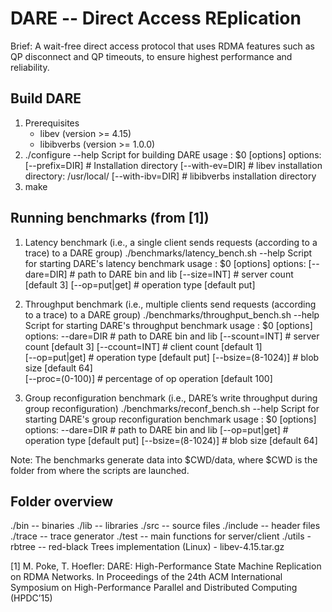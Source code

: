 DARE -- Direct Access REplication
=================================

Brief: A wait-free direct access protocol that uses RDMA features such as QP disconnect and QP timeouts, to ensure highest performance and reliability.

Build DARE
----------
1. Prerequisites
    - libev (version >= 4.15)
    - libibverbs (version >= 1.0.0)
2. ./configure --help
Script for building DARE
usage  : $0 [options]
options: [--prefix=DIR]                # Installation directory
         [--with-ev=DIR]               # libev installation directory: /usr/local/
         [--with-ibv=DIR]              # libibverbs installation directory
3. make

Running benchmarks (from [1])
-----------------------------
1. Latency benchmark (i.e., a single client sends requests (according to a trace) to a DARE group)
./benchmarks/latency_bench.sh --help
Script for starting DARE's latency benchmark
usage  : $0 [options]
options: [--dare=DIR]               # path to DARE bin and lib
         [--size=INT]               # server count [default 3]
         [--op=put|get]             # operation type [default put]

2. Throughput benchmark (i.e., multiple clients send requests (according to a trace) to a DARE group)
./benchmarks/throughput_bench.sh --help
Script for starting DARE's throughput benchmark
usage  : $0 [options]
options: --dare=DIR           # path to DARE bin and lib
         [--scount=INT]       # server count [default 3]
         [--ccount=INT]       # client count [default 1]   
         [--op=put|get]       # operation type [default put]
         [--bsize=(8-1024)]   # blob size [default 64]   
         [--proc=(0-100)]     # percentage of op operation [default 100]

3. Group reconfiguration benchmark (i.e., DARE’s write throughput during group reconfiguration)
./benchmarks/reconf_bench.sh --help
Script for starting DARE's group reconfiguration benchmark
usage  : $0 [options]
options: --dare=DIR           # path to DARE bin and lib
         [--op=put|get]       # operation type [default put]
         [--bsize=(8-1024)]   # blob size [default 64]

Note: The benchmarks generate data into $CWD/data, where $CWD is the folder from where the scripts are launched. 

Folder overview
---------------
./bin -- binaries
./lib -- libraries
./src -- source files
./include -- header files
./trace -- trace generator
./test -- main functions for server/client
./utils 
    - rbtree -- red-black Trees implementation (Linux)
    - libev-4.15.tar.gz 
 
[1]  M. Poke, T. Hoefler: DARE: High-Performance State Machine Replication on RDMA Networks. 
In Proceedings of the 24th ACM International Symposium on High-Performance Parallel and 
Distributed Computing (HPDC’15)

